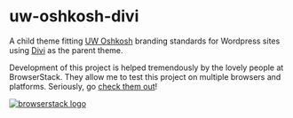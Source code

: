 # uw-oshkosh-divi
A child theme fitting [UW Oshkosh](http://uwosh.edu) branding standards for Wordpress sites using [Divi](https://www.elegantthemes.com/gallery/divi/) as the parent theme.

Development of this project is helped tremendously by the lovely people at BrowserStack. They allow me to test this project on multiple browsers and platforms. Seriously, go [check them out](https://www.browserstack.com/)!

[![browserstack logo](https://p3.zdusercontent.com/attachment/1015988/oRXH2kjJquNC4l95XxJOj7ASv?token=eyJhbGciOiJkaXIiLCJlbmMiOiJBMTI4Q0JDLUhTMjU2In0..juEEjqo3cLfqCd-FskkPng.svNmioknEN2-peMaEMSxhiMuTMyVfy1psLHB411jFkGR8oPbnypXZgeoNcxOCi0fN8Jx8gnb56Dh1VLoKJXXcOZYXQ4HVjtQJCUHyozvQxP6X2kEyVvOZDxt6CDiS_ym3bam5Lgh2xT2BWSdBi7RHnJXh_VP36fBQa6UBW_cxq7hrBG6BUaFOxWJsh4uC3I0cJpAlSBdo5O1B89pmWu0gT1dWkDzuKG4VjC8MtcJabGVPf7nrBOXH0VhuX2s4J8YFNn5oW1OJbX92vs6IHHk680LdAmDDQBml3G4MKrJIxk.ZQc4LuToizWs24mbwOCXmQ)](https://www.browserstack.com/)
